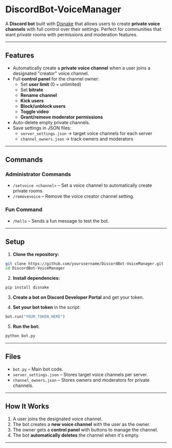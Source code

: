 # DiscordBot-VoiceManager

A **Discord bot** built with [Disnake](https://docs.disnake.dev/) that allows users to create **private voice channels** with full control over their settings. Perfect for communities that want private rooms with permissions and moderation features.

---

## Features

- Automatically create a **private voice channel** when a user joins a designated "creator" voice channel.
- Full **control panel** for the channel owner:
  - Set **user limit** (0 = unlimited)
  - Set **bitrate**
  - **Rename channel**
  - **Kick users**
  - **Block/unblock users**
  - **Toggle video**
  - **Grant/remove moderator permissions**
- Auto-delete empty private channels.
- Save settings in JSON files:
  - `server_settings.json` → target voice channels for each server
  - `channel_owners.json` → track owners and moderators

---

## Commands

### Administrator Commands

- `/setvoice <channel>` – Set a voice channel to automatically create private rooms.
- `/removevoice` – Remove the voice creator channel setting.

### Fun Command

- `/hello` – Sends a fun message to test the bot.

---

## Setup

1. **Clone the repository:**

```bash
git clone https://github.com/yourusername/DiscordBot-VoiceManager.git
cd DiscordBot-VoiceManager
```

2. **Install dependencies:**

```bash
pip install disnake
```

3. **Create a bot on Discord Developer Portal** and get your token.

4. **Set your bot token** in the script:

```python
bot.run("YOUR_TOKEN_HERE")
```

5. **Run the bot:**

```bash
python bot.py
```

---

## Files

* `bot.py` – Main bot code.
* `server_settings.json` – Stores target voice channels per server.
* `channel_owners.json` – Stores owners and moderators for private channels.

---

## How It Works

1. A user joins the designated voice channel.
2. The bot creates a **new voice channel** with the user as the owner.
3. The owner gets a **control panel** with buttons to manage the channel.
4. The bot **automatically deletes** the channel when it's empty.

---
